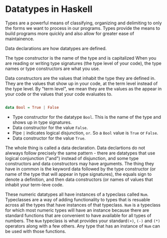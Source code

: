 # Datatypes in Haskell

Types are a powerful means of classifying, organizing and delimiting to only the forms we want to process in our programs. Types provide the means to build programs more quickly and also allow for greater ease of maintainence.

Data declarations are how datatypes are defined.

The type constructor is the name of the type and is capitalized When you are reading or writing type signatures (the type level of your code), the type names or type constructors are what you use. 

Data constructors are the values that inhabit the type they are defined in. They are the values that show up in your code, at the term level instead of the type level. By "term level", we mean they are the values as the appear in your code or the values that your code evaluates to.

```haskell

data Bool = True | False

```

- Type constructor for the datatype `Bool`. This is the name of the type and shows up in type signatures.
- Data constructor for the value `False`.
- Pipe `|` indicates logical disjunction, `or`. So a `Bool` value is `True` or `False`.
- Data constructor for the value `True`.

The whole thing is called a data declaration. Data declartions do not alwways follow precisely the same pattern - there are datatypes that use logical conjunction ("and") instead of disjunction, and some type constructors and data constructors may have arguments. The thing they have in common is the 
keyword data followed by the type constructor (or name of the type that will appear in type signatures), the equals sign to denote
a definition, and then data constructors (or names of values that inhabit your term-leve code.

These numeric datatypes all have instances of a typeclass called `Num`. Typeclasses are a way of adding functionality to types that is resuable across all the types that have instances of that typeclass. `Num` is a typeclass for which most numeric types will have an instance because there are standard functions that are convenient to have available for all types of numbers. The `Num` typeclass is what 
provides your standard`(+)`, `(-)` and `(*)` operators along with a few others. Any type that has an instance of `Num` can be used with those functions.
